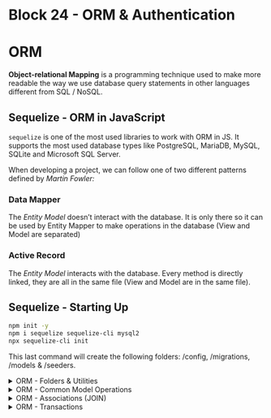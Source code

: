 # Block 24 - ORM & Authentication

# ORM

**Object-relational Mapping** is a programming technique used to make more readable the way we use database query statements in other languages different from SQL / NoSQL.

## Sequelize - ORM in JavaScript

`sequelize` is one of the most used libraries to work with ORM in JS. It supports the most used database types like PostgreSQL, MariaDB, MySQL, SQLite and Microsoft SQL Server.

When developing a project, we can follow one of two different patterns defined by *Martin Fowler:*

### Data Mapper

The *Entity Model* doesn’t interact with the database. It is only there so it can be used by Entity Mapper to make operations in the database (View and Model are separated)

### Active Record

The *Entity Model* interacts with the database. Every method is directly linked, they are all in the same file (View and Model are in the same file).

## Sequelize - Starting Up

```bash
npm init -y
npm i sequelize sequelize-cli mysql2
npx sequelize-cli init
```

This last command will create the following folders: /config, /migrations,  /models & /seeders.
<details>
<summary>ORM - Folders & Utilities</summary>

### Config - Creating database.

In config, there will be a file: `config.json`. There, in the `development` key, inform the necessary values for the connection with the db. In this case, something like this:

```json
{
  "development": {
    "username": "root",
    "password": "your_password",
    "database": "orm_example",
    "host": "127.0.0.1",
    "dialect": "mysql"
  },
	...
}
```

**OR**

```jsx
// config.json => config.js
require('dotenv').config();

module.exports = {
	development: {
		username: process.env.MYSQL_USER,
		password: process.env.MYSQL_PASSWORD,
		...
	}
}

// models/index.js:8
const config = require(__dirname + '/../config/config.js')[env];
```

Then in the terminal, run the following to **create the project database**:

```bash
npx sequelize db:create
```

### Model - Creating a table entity

To create a model, we can simply run:

```json
npx sequelize model:generate --name User --attributes fullName:string
```

`—-attributes` is optional, and can be defined later in the file created at **/models/user.js**

---

We can also create the file manually, with something like:

```jsx
// /models/user.js
'use strict';

const User = (sequelize, DataTypes) => {
  const User = sequelize.define('User', {
    fullName: DataTypes.STRING,
  });

  return User;
}

module.exports = User;
```

> Note that sequelize **will not keep track of the model you created manually.** It won’t automatically create any table associated with that model and will not “log” anything at **/migrations**
> 

### Migrations - Version Controlling

After running the model:generate, we will have a file called `XXXXX-create-user.js`, where XXXXX is the timestamp of the moment the code was ran.

Its content should be simillar to:

```jsx
'use strict';
module.exports = {
  async up(queryInterface, Sequelize) {
    await queryInterface.createTable('Users', {
      id: {
        allowNull: false,
        autoIncrement: true,
        primaryKey: true,
        type: Sequelize.INTEGER
      },
      fullName: {
        type: Sequelize.STRING
      },
      createdAt: {
        allowNull: false,
        type: Sequelize.DATE
      },
      updatedAt: {
        allowNull: false,
        type: Sequelize.DATE
      }
    });
  },
  async down(queryInterface, Sequelize) {
    await queryInterface.dropTable('Users');
  }
};
```

`up()` - Function to apply the changes to the database;

`down()` - Function to rollback the changes.

---

To add a new field to the database (ALTER TABLE) we can create a new migration file:

```bash
npx sequelize migration:generate --name add-column-email-table-users
```

```jsx
// migrations/XXXXX-add-column-email-table-users.js
'use strict';

module.exports = {
  up: async (queryInterface, Sequelize) => {
   await queryInterface.addColumn('Users', 'email', {
     type: Sequelize.STRING,
   });
  },

  down: async (queryInterface, Sequelize) => {
    await queryInterface.removeColumn('Users', 'email');
  }
};
```

---

To apply all of the migrations so far, we can use:

```bash
npx sequelize db:migrate # Apply
npx sequelize db:migrate:undo # Undo changes
```

### Seeders - Feed the database

Seeders are used to INSERT data in the tables recently created by the migration process.

```bash
npx sequelize seed:generate --name users
```

```jsx
// seeders/XXXXX-users.js
'use strict';

module.exports = {
  up: async (queryInterface, Sequelize) => queryInterface.bulkInsert('Users',
    [
      {
        fullName: 'Leonard',
        email: 'leo@test.com',
        createdAt: Sequelize.literal('CURRENT_TIMESTAMP'),
        updatedAt: Sequelize.literal('CURRENT_TIMESTAMP'),
      },
      {
        fullName: 'JEduard',
        email: 'edu@test.com',
        createdAt: Sequelize.literal('CURRENT_TIMESTAMP'),
        updatedAt: Sequelize.literal('CURRENT_TIMESTAMP'),
      },
    ], {}),

  down: async (queryInterface) => queryInterface.bulkDelete('Users', null, {}),
};
```

```bash
npx sequelize db:seed:all
npx sequelize db:seed:undo:all
```
</details>

<details>
<summary>ORM - Common Model Operations</summary>

Commonly used operations with the models created by sequelize

```jsx
const { User } = require('../models') // Models folder generated by sequelize
```

### Get

```jsx
const users =  await User.findAll(); // getAll route
const userById = await User.findByPk(1); // getById route
const userByFilter = await User.findOne({ where: { fullName, email } });
```

### Post

```jsx
const newUser = await User.create({ fullName, email });
```

### Put

```jsx
const [updateUser] = await User.update({ email }, { where: { id } });
if (!updateUser) {
 // user with id was not found
}
```

### Delete

```jsx
const deleteUser = await User.destroy({ where: { id } });
```
</details>

<details>
<summary>ORM - Associations (JOIN)</summary>

## Creating Relationships

Taking as example: **Addresses Table** has a Foreign Key `employee_id` related to **Employees Table (1:1).**

### Migration

```jsx
// migrations/XXXXX-create-addresses.js
module.exports = {
  up: async (queryInterface, Sequelize) => {
    return queryInterface.createTable('Addresses', {
      id: {
        allowNull: false,
        autoIncrement: true,
        primaryKey: true,
        type: Sequelize.INTEGER,
      },
      [ ...otherFields ],
      **employeeId: { // Foreign Key
        type: Sequelize.INTEGER,
        allowNull: false,
        onUpdate: 'CASCADE', // Obligatory
        onDelete: 'CASCADE', // Obligatory
        field: 'employee_id', // Actual name in table
        references: {
          model: 'Employees', // Where it comes from
          key: 'id', // What field is referencing
        },
      },**
    });
  },

  down: async (queryInterface, _Sequelize) => {
    return queryInterface.dropTable('Addresses');
  },
};
```

### Model

```jsx
// models/Employee.js
module.exports = (sequelize, DataTypes) => {
  const Employee = sequelize.define('Employee', {
    id: { type: DataTypes.INTEGER, primaryKey: true, autoIncrement: true },
    [ ...otherFields ]
  },
  {
    timestamps: false, // No need to use createdAt or updatedAt
    tableName: 'Employees',
    underscored: true,
  });

	// Associate FK **employee_id** with Addresses table
  Employee.associate = (models) => {
    Employee.hasOne(models.Address,
      { foreignKey: **'employee_id'**, as: **'addresses'** }); // addresses in lowercase
  };

  return Employee;
};

// models/Address.js
module.exports = (sequelize, DataTypes) => {
  const Address = sequelize.define('Address', {
    id: { type: DataTypes.INTEGER, primaryKey: true, autoIncrement: true },
    [ ...otherFields ]
    employeeId: { type: DataTypes.INTEGER, foreignKey: true }, // optional declaration
  },
  {
    timestamps: false,
    tableName: 'Addresses',
    underscored: true,
  });

	// Associate employee_id from Employees with this table's primary key
  Address.associate = (models) => {
    Address.belongsTo(models.Employee,
      { foreignKey: 'employee_id', as: 'employees' });
  };

  return Address;
};
```

## 1:N Relationships

In the case of **each employee having many addresses**, we can simply change in the Model:

```jsx
// models/Employee.js

module.exports = (sequelize, DataTypes) => {
	[...]

  Employee.associate = (models) => {
    Employee.hasMany(models.Address,
      { foreignKey: 'employee_id', as: 'addresses' });
  };
}
```

## Filter Association Information

You can use the Association to retrieve information from the related table. See some examples:

### Eager Loading

Uses one call to get all data needed

```jsx
const { Employee, Address } = require('../models');

// Return every information in Address where employee_id = 1
const employee = await Employee.findOne({
	where: { id: 1 },
	**include: [{ model: Address, as: 'addresses' }]**
});
// { id: 1, ...employeeFields, addresses: { ...addressFields } }

// Filter data returned from the association table
const employee = await Employee.findOne({
	where: { id: 1 },
	**include: [{ model: Address, as: 'addresses', attributes: { exclude: ['number'] } }]**
});

```

### Lazy Loading

Uses more than one call to get the data. Useful for **multi-purpose requests.**

```jsx
const { Employee, Address } = require('../models');

const employee = await Employee.findOne({ where: { id: 1 } });
// { id: 1, ...employeeFields }

// Will provide related table data if requested
if(req.query.includeAddresses) {
	// const addresses = await employee.getAddresses();
	const addresses = await Address.findAll({ where: { employeeId: id } });

	// return res.status(200).json({ employee, addresses });
}

// return res.status(200).json({ employee });
```

## N:N Relationships

In this case, we will be using an intermediate table, to make this association work. There is going to be:

- User - `book_id` related to Book `id`
- Book - `user_id` related to User `id`
- UserBook - `user_id` related to User `id`, `book_id` related to Book `id`

---

No `Associations` are needed in models/Book.js or models/User.js. Everything is going to be done to `UserBook.js`:

### N:N Relationship Code

```jsx
// models/UserBook.js
module.exports = (sequelize, _DataTypes) => {
  const UserBook = sequelize.define('UserBook',
    {},
    { timestamps: false },
  );

  UserBook.associate = (models) => {
		// Define every user_id related to one book_id
    models.Book.belongsToMany(models.User, {
      as: 'users',
      through: UserBook,
      foreignKey: 'book_id',
      otherKey: 'user_id',
    });
		// Define every book_id related to one user_id
    models.User.belongsToMany(models.Book, {
      as: 'books',
      through: UserBook,
      foreignKey: 'user_id',
      otherKey: 'book_id',
    });
  };

  return UserBook;
};

//migrations/XXXXX-create-user-books.js
module.exports = {
  up: async (queryInterface, Sequelize) => {
    await queryInterface.createTable('UserBooks', {
      userId: {
        type: Sequelize.INTEGER,
        field: 'user_id',
        references: {
          model: 'Users',
          key: 'user_id', // PK needs to be instantiated as **userId in migrations/create-users**
        },
        onUpdate: 'CASCADE',
        onDelete: 'CASCADE',
        primaryKey: true,
      },
      bookId: {
        type: Sequelize.INTEGER,
        field: 'book_id',
        references: {
          model: 'Books',
          key: 'book_id', // PK needs to be instantiated as **bookId in migrations/create-books**
        },
        onUpdate: 'CASCADE',
        onDelete: 'CASCADE',
        primaryKey: true,
      },
    });
  },

  down: async (queryInterface, _Sequelize) => {
    await queryInterface.dropTable('UserBooks');
  },
};

//seeders/XXXXX-user-books
module.exports = {
  up: async (queryInterface, _Sequelize) => {
    return queryInterface.bulkInsert('UserBooks',
      [
        { user_id: 1, book_id: 1 },
        { user_id: 1, book_id: 3 },
        { user_id: 2, book_id: 1 },
        { user_id: 2, book_id: 2 },
        { user_id: 3, book_id: 1 },
        { user_id: 3, book_id: 2 },
        { user_id: 3, book_id: 3 },
      ],
      {},
    );
  },

  down: async (queryInterface, _Sequelize) => {
    await queryInterface.bulkDelete('UserBooks', null, {});
  },
};
```

**Now to find the User and its books, we can do:**

```jsx
const user = await User.findOne({
	where: { userId: id },
	include: [{ model: Book, as: 'books', /* through: { attributes: [] } */ }],
});
```
</details>

<details>
<summary>ORM - Transactions</summary>

## Summary

Whenever we want to do more than one operation and rollback in case of failure in one of them, we are going to use Transactions! Example:

Transfer money from User A to User B. Operations:

- Remove Money from User A account;
- Add Money to User B account;

**If the first operation succeeds and the second fails, we will have removed money from User A and not added any money to User B. And that is not the expected behaviour!!!**

## Using Transactions

```jsx
const Sequelize = require('sequelize');

const config = require('./config/config'); // Need to be a .js file
const sequelize = new Sequelize(config.development);

app.put('/user/transaction', () => {
  const { idRemove, idAdd, value } = req.body;
  const userRemove = User.findOne({ where: { id: idRemove } });
  const userAdd = User.findOne({ where: { id: idAdd } });

	if (!userRemove || !userAdd) {
		return res.status(400).json({ message: 'User with provided id not found' });
	}

  await sequelize.transaction(async (t) => {
    try {
      await User.update(
				{ money: userRemove.money - value },
				{ where: { id: idRemove } },
				{ transaction: t }
			);
      await User.update(
				{ money: userAdd.money + value },
				{ where: { id: idRemove } },
				{ transaction: t }
			);

      return res.status(200).end();
    } catch (e) {
      res.status(500).end();
    }
  });
});
```
</details>